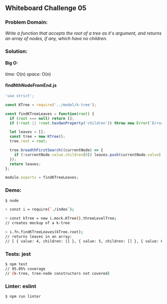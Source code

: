 ## Whiteboard Challenge 05

### Problem Domain:

*Write a function that accepts the root of a tree as it's argument, and returns an array of nodes, if any, which have no children.*

### Solution:

#### Big O:
*time:* O(n)
*space:* O(n)

#### findNthNodeFromEnd.js
```js
'use strict';

const KTree = require('../model/k-tree');

const findKTreeLeaves = function(root) {
  if (root === null) return [];
  if (!root || !root.hasOwnProperty('children')) throw new Error(`Error: Invalid input ${root}`);

  let leaves = [];
  const tree = new KTree();
  tree.root = root;

  tree.breadthFirstSearch((currentNode) => {
    if (!currentNode.value.children[0]) leaves.push(currentNode.value);
  });
  return leaves;
};

module.exports = findKTreeLeaves;
```

### Demo:

```sh
$ node

> const i = require(`./index`);

> const kTree = new i.mock.KTree().threeLevelTree;
// creates mockup of a k-tree

> i.fn.findKTreeLeaves(kTree.root);
// returns leaves in an array:
// [ { value: 4, children: [] }, { value: 5, children: [] }, { value: 6, children: [] }, { value: 7, children: [] }, { value: 8, children: [] }]
```

### Tests: jest

```sh
$ npm test
// 95.05% coverage
// (k-tree, tree-node constructors not covered)
```

### Linter: eslint

```sh
$ npm run linter
```
